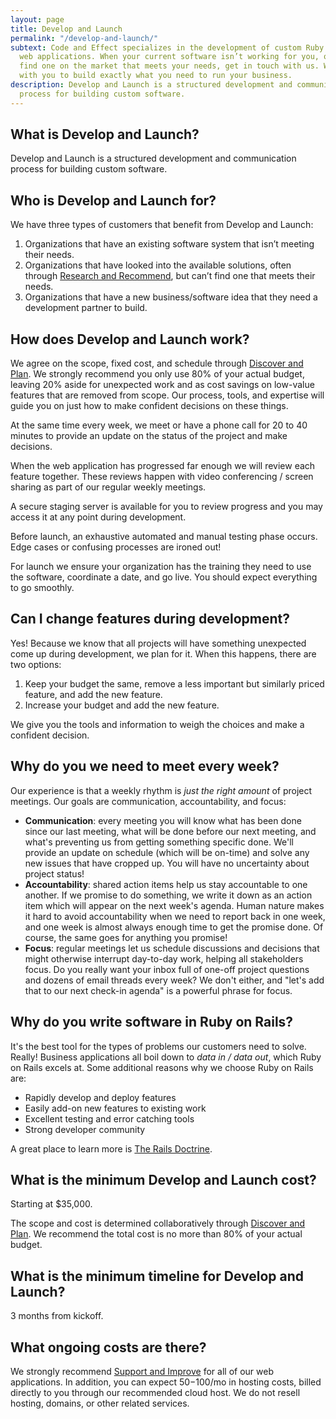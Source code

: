 ```yaml
---
layout: page
title: Develop and Launch
permalink: "/develop-and-launch/"
subtext: Code and Effect specializes in the development of custom Ruby on Rails
  web applications. When your current software isn’t working for you, or you can’t
  find one on the market that meets your needs, get in touch with us. We will work
  with you to build exactly what you need to run your business.
description: Develop and Launch is a structured development and communication
  process for building custom software.
---
```

## What is Develop and Launch?

Develop and Launch is a structured development and communication process for building custom software.

## Who is Develop and Launch for?

We have three types of customers that benefit from Develop and Launch:

1. Organizations that have an existing software system that isn’t meeting their needs.
2. Organizations that have looked into the available solutions, often through [Research and Recommend](https://www.codeandeffect.com/research-and-recommend/), but can’t find one that meets their needs.
3. Organizations that have a new business/software idea that they need a development partner to build.

## How does Develop and Launch work?

We agree on the scope, fixed cost, and schedule through [Discover and Plan](https://www.codeandeffect.com/discover-and-plan/). We strongly recommend you only use 80% of your actual budget, leaving 20% aside for unexpected work and as cost savings on low-value features that are removed from scope. Our process, tools, and expertise will guide you on just how to make confident decisions on these things.

At the same time every week, we meet or have a phone call for 20 to 40 minutes to provide an update on the status of the project and make decisions.

When the web application has progressed far enough we will review each feature together. These reviews happen with video conferencing / screen sharing as part of our regular weekly meetings.

A secure staging server is available for you to review progress and you may access it at any point during development.

Before launch, an exhaustive automated and manual testing phase occurs. Edge cases or confusing processes are ironed out!

For launch we ensure your organization has the training they need to use the software, coordinate a date, and go live. You should expect everything to go smoothly.

## Can I change features during development?

Yes! Because we know that all projects will have something unexpected come up during development, we plan for it. When this happens, there are two options:

1. Keep your budget the same, remove a less important but similarly priced feature, and add the new feature.
2. Increase your budget and add the new feature.

We give you the tools and information to weigh the choices and make a confident decision.

## Why do you we need to meet every week?

Our experience is that a weekly rhythm is _just the right amount_ of project meetings. Our goals are communication, accountability, and focus:

* **Communication**: every meeting you will know what has been done since our last meeting, what will be done before our next meeting, and what's preventing us from getting something specific done. We'll provide an update on schedule (which will be on-time) and solve any new issues that have cropped up. You will have no uncertainty about project status!
* **Accountability**: shared action items help us stay accountable to one another. If we promise to do something, we write it down as an action item which will appear on the next week's agenda. Human nature makes it hard to avoid accountability when we need to report back in one week, and one week is almost always enough time to get the promise done. Of course, the same goes for anything you promise!
* **Focus**: regular meetings let us schedule discussions and decisions that might otherwise interrupt day-to-day work, helping all stakeholders focus. Do you really want your inbox full of one-off project questions and dozens of email threads every week? We don't either, and "let's add that to our next check-in agenda" is a powerful phrase for focus.

## Why do you write software in Ruby on Rails?

It's the best tool for the types of problems our customers need to solve. Really! Business applications all boil down to _data in / data out_, which Ruby on Rails excels at. Some additional reasons why we choose Ruby on Rails are:

* Rapidly develop and deploy features
* Easily add-on new features to existing work
* Excellent testing and error catching tools
* Strong developer community

A great place to learn more is [The Rails Doctrine](http://rubyonrails.org/doctrine/).

## What is the minimum Develop and Launch cost?

Starting at $35,000.

The scope and cost is determined collaboratively through [Discover and Plan](https://www.codeandeffect.com/discover-and-plan/). We recommend the total cost is no more than 80% of your actual budget.

## What is the minimum timeline for Develop and Launch?

3 months from kickoff.

## What ongoing costs are there?

We strongly recommend [Support and Improve](https://www.codeandeffect.com/support-and-improve) for all of our web applications. In addition, you can expect $50-$100/mo in hosting costs, billed directly to you through our recommended cloud host. We do not resell hosting, domains, or other related services.
